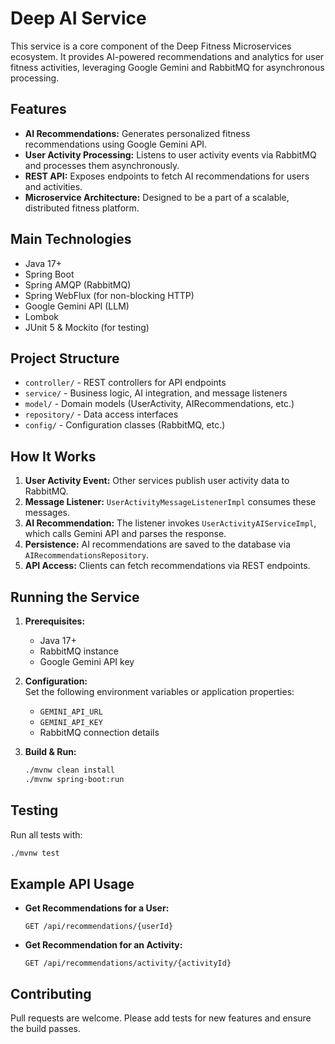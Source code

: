 # Deep AI Service

This service is a core component of the Deep Fitness Microservices ecosystem. It provides AI-powered recommendations and analytics for user fitness activities, leveraging Google Gemini and RabbitMQ for asynchronous processing.

## Features

- **AI Recommendations:** Generates personalized fitness recommendations using Google Gemini API.
- **User Activity Processing:** Listens to user activity events via RabbitMQ and processes them asynchronously.
- **REST API:** Exposes endpoints to fetch AI recommendations for users and activities.
- **Microservice Architecture:** Designed to be a part of a scalable, distributed fitness platform.

## Main Technologies

- Java 17+
- Spring Boot
- Spring AMQP (RabbitMQ)
- Spring WebFlux (for non-blocking HTTP)
- Google Gemini API (LLM)
- Lombok
- JUnit 5 & Mockito (for testing)

## Project Structure

- `controller/` - REST controllers for API endpoints
- `service/` - Business logic, AI integration, and message listeners
- `model/` - Domain models (UserActivity, AIRecommendations, etc.)
- `repository/` - Data access interfaces
- `config/` - Configuration classes (RabbitMQ, etc.)

## How It Works

1. **User Activity Event:** Other services publish user activity data to RabbitMQ.
2. **Message Listener:** `UserActivityMessageListenerImpl` consumes these messages.
3. **AI Recommendation:** The listener invokes `UserActivityAIServiceImpl`, which calls Gemini API and parses the response.
4. **Persistence:** AI recommendations are saved to the database via `AIRecommendationsRepository`.
5. **API Access:** Clients can fetch recommendations via REST endpoints.

## Running the Service

1. **Prerequisites:**  
   - Java 17+  
   - RabbitMQ instance  
   - Google Gemini API key

2. **Configuration:**  
   Set the following environment variables or application properties:
   - `GEMINI_API_URL`
   - `GEMINI_API_KEY`
   - RabbitMQ connection details

3. **Build & Run:**  
   ```sh
   ./mvnw clean install
   ./mvnw spring-boot:run
   ```

## Testing

Run all tests with:
```sh
./mvnw test
```

## Example API Usage

- **Get Recommendations for a User:**
  ```
  GET /api/recommendations/{userId}
  ```

- **Get Recommendation for an Activity:**
  ```
  GET /api/recommendations/activity/{activityId}
  ```

## Contributing

Pull requests are welcome. Please add tests for new features and ensure the build passes.

